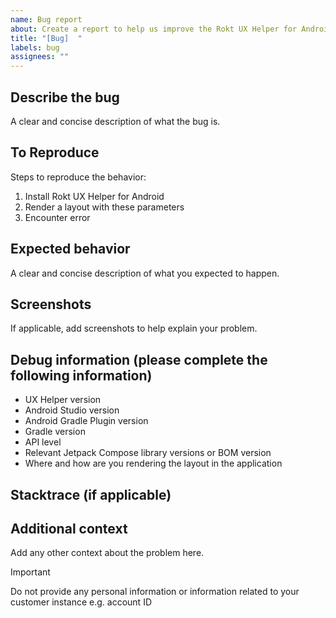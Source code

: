 ```yaml
---
name: Bug report
about: Create a report to help us improve the Rokt UX Helper for Android
title: "[Bug]  "
labels: bug
assignees: ""
---
```


## Describe the bug

A clear and concise description of what the bug is.

## To Reproduce

Steps to reproduce the behavior:

1. Install Rokt UX Helper for Android
2. Render a layout with these parameters
3. Encounter error

## Expected behavior

A clear and concise description of what you expected to happen.

## Screenshots

If applicable, add screenshots to help explain your problem.

## Debug information (please complete the following information)

- UX Helper version
- Android Studio version
- Android Gradle Plugin version
- Gradle version
- API level
- Relevant Jetpack Compose library versions or BOM version
- Where and how are you rendering the layout in the application

## Stacktrace (if applicable)

## Additional context

Add any other context about the problem here.

> [!IMPORTANT]
> Do not provide any personal information or information related to your customer instance e.g. account ID
